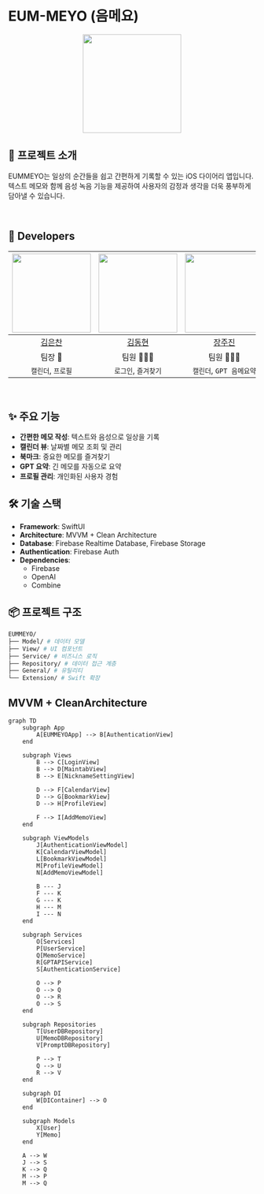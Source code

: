 # EUM-MEYO (음메요)

<p align="center">
  <img src="https://github.com/user-attachments/assets/1d462bc3-608f-49a0-8baf-fba856306827" width="200">
</p>

## 📱 프로젝트 소개

EUMMEYO는 일상의 순간들을 쉽고 간편하게 기록할 수 있는 iOS 다이어리 앱입니다. 
텍스트 메모와 함께 음성 녹음 기능을 제공하여 사용자의 감정과 생각을 더욱 풍부하게 담아낼 수 있습니다.

<br/>

## 🍎 Developers

<img width="160px" src=""/> | <img width="160px" src=""/> | <img width="160px" src=""/> | <img width="160px" src="h"/> |
|:-----:|:-----:|:-----:|:-----:|
| [김은찬](https://github.com/evanKim1999) | [김동현](https://github.com/indextrown) | [장주진](https://github.com/TripleJ709) | [홍예희](https://github.com/HongYehee) |
|팀장 👑|팀원 👨🏻‍💻|팀원 👨🏻‍💻|팀원 👨🏻‍💻|
|`캘린더`, `프로필`|`로그인`, `즐겨찾기`| `캘린더`, `GPT 음메요약` |`기획`, `캐릭터 디자인`|
</div>
<br/>

## ✨ 주요 기능

- **간편한 메모 작성**: 텍스트와 음성으로 일상을 기록
- **캘린더 뷰**: 날짜별 메모 조회 및 관리
- **북마크**: 중요한 메모를 즐겨찾기
- **GPT 요약**: 긴 메모를 자동으로 요약
- **프로필 관리**: 개인화된 사용자 경험

## 🛠 기술 스택

- **Framework**: SwiftUI
- **Architecture**: MVVM + Clean Architecture
- **Database**: Firebase Realtime Database, Firebase Storage
- **Authentication**: Firebase Auth
- **Dependencies**:
  - Firebase
  - OpenAI
  - Combine

## 📦 프로젝트 구조
```bash
EUMMEYO/
├── Model/ # 데이터 모델
├── View/ # UI 컴포넌트
├── Service/ # 비즈니스 로직
├── Repository/ # 데이터 접근 계층
├── General/ # 유틸리티
└── Extension/ # Swift 확장
```

## MVVM + CleanArchitecture
```mermaid
graph TD
    subgraph App
        A[EUMMEYOApp] --> B[AuthenticationView]
    end

    subgraph Views
        B --> C[LoginView]
        B --> D[MaintabView]
        B --> E[NicknameSettingView]
        
        D --> F[CalendarView]
        D --> G[BookmarkView]
        D --> H[ProfileView]
        
        F --> I[AddMemoView]
    end

    subgraph ViewModels
        J[AuthenticationViewModel]
        K[CalendarViewModel]
        L[BookmarkViewModel]
        M[ProfileViewModel]
        N[AddMemoViewModel]
        
        B --- J
        F --- K
        G --- K
        H --- M
        I --- N
    end

    subgraph Services
        O[Services]
        P[UserService]
        Q[MemoService]
        R[GPTAPIService]
        S[AuthenticationService]
        
        O --> P
        O --> Q
        O --> R
        O --> S
    end

    subgraph Repositories
        T[UserDBRepository]
        U[MemoDBRepository]
        V[PromptDBRepository]
        
        P --> T
        Q --> U
        R --> V
    end

    subgraph DI
        W[DIContainer] --> O
    end

    subgraph Models
        X[User]
        Y[Memo]
    end

    A --> W
    J --> S
    K --> Q
    M --> P
    M --> Q
```

